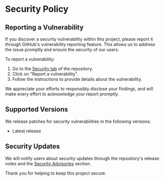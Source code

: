 # Security Policy

## Reporting a Vulnerability

If you discover a security vulnerability within this project, please report it through GitHub's vulnerability reporting feature. This allows us to address the issue promptly and ensure the security of our users.

To report a vulnerability:

1. Go to the [Security tab](https://github.com/JackPlowman/repository-visualiser/security) of the repository.
2. Click on "Report a vulnerability".
3. Follow the instructions to provide details about the vulnerability.

We appreciate your efforts to responsibly disclose your findings, and will make every effort to acknowledge your report promptly.

## Supported Versions

We release patches for security vulnerabilities in the following versions:

- Latest release

## Security Updates

We will notify users about security updates through the repository's release notes and the [Security Advisories](https://github.com/JackPlowman/repository-visualiser/security/advisories) section.

Thank you for helping to keep this project secure.
